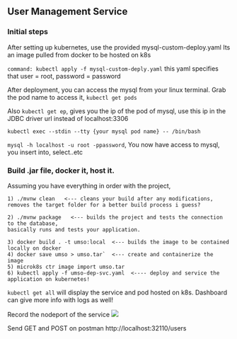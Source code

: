 ## User Management Service

### Initial steps
After setting up kubernetes, use the provided mysql-custom-deploy.yaml
Its an image pulled from docker to be hosted on k8s

`command: kubectl apply -f mysql-custom-deply.yaml`
 this yaml specifies that user = root, password = password

After deployment, you can access the mysql from your linux terminal.
Grab the pod name to access it, `kubectl get pods`

Also `kubectl get ep`, gives you the ip of the pod of mysql, use this ip in the JDBC driver url instead of 
localhost:3306

`kubectl exec --stdin --tty {your mysql pod name} -- /bin/bash`

`mysql -h localhost -u root -ppassword`, You now have access to mysql, you insert into, select..etc



### Build .jar file, docker it, host it.

Assuming you have everything in order with the project,


````
1) ./mvnw clean   <--- cleans your build after any modifications, 
removes the target folder for a better build process i guess?

2) ./mvnw package   <--- builds the project and tests the connection to the database, 
basically runs and tests your application.

3) docker build . -t umso:local  <--- builds the image to be contained locally on docker
4) docker save umso > umso.tar`  <--- create and containerize the image
5) microk8s ctr image import umso.tar  
6) kubectl apply -f umso-dep-svc.yaml  <---- deploy and service the application on kubernetes!
````

`kubectl get all` will display the service and pod hosted on k8s. Dashboard can give more info with logs as well!

Record the nodeport of the service
![](../../Downloads/1.png)

Send GET and POST on postman http://localhost:32110/users